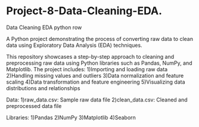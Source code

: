 # Project-8-Data-Cleaning-EDA.

Data Cleaning EDA python row 

A Python project demonstrating the process of converting raw data to clean data using 
Exploratory Data Analysis (EDA) techniques.

This repository showcases a step-by-step approach to cleaning and preprocessing raw data using 
Python libraries such as Pandas, NumPy, and Matplotlib. The project includes: 
1)Importing and loading raw data 
2)Handling missing values and outliers 
3)Data normalization and feature scaling 
4)Data transformation and feature engineering
5)Visualizing data distributions and relationships

Data: 
1)raw_data.csv: Sample raw data file 
2)clean_data.csv: Cleaned and preprocessed data file

Libraries: 
1)Pandas 
2)NumPy 
3)Matplotlib 
4)Seaborn
